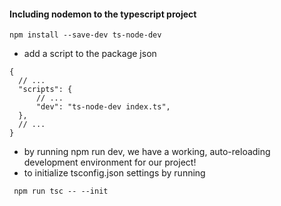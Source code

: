 #### Including nodemon to the typescript project 

```
npm install --save-dev ts-node-dev

```
- add a script to the package json

```
{
  // ...
  "scripts": {
      // ...
      "dev": "ts-node-dev index.ts",
  },
  // ...
}

```

-  by running npm run dev, we have a working, auto-reloading development environment for our project!
-  to initialize tsconfig.json settings by running

```
 npm run tsc -- --init
 
```
